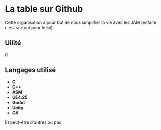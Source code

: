 # La table sur Github

Cette organisation a pour but de nous simplifier la vie avec les JAM (enfaite c'est surtout pour le lol)

## Uilité

0

## Langages utilisé

* **C**
* **C++**
* **ASM**
* **UE4.25**
* **Godot**
* **Unity**
* **C#**

Et peut-être d'autres ou pas
